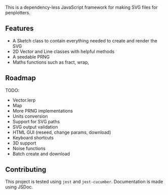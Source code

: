 This is a dependency-less JavaScript framework for making SVG files for penplotters.

## Features

- A Sketch class to contain everything needed to create and render the SVG
- 2D Vector and Line classes with helpful methods
- A seedable PRNG
- Maths functions such as fract, wrap,

## Roadmap

TODO:
- Vector.lerp
- Map
- More PRNG implementations
- Units conversion
- Support for SVG paths
- SVG output validation
- HTML GUI (reseed, change params, download)
- Keyboard shortcuts
- 3D support
- Noise functions
- Batch create and download

## Contributing

This project is tested using `jest` and `jest-cucumber`.
Documentation is made using JSDoc.
